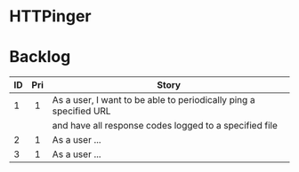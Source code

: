 # HTTPinger
# Backlog
| ID  | Pri | Story                                                             |
| --- |:---:| ----------------------------------------------------------------- |
| 1   | 1   | As a user, I want to be able to periodically ping a specified URL |
|     |     | and have all response codes logged to a specified file            |
| 2   | 1   | As a user ...                                                     |
| 3   | 1   | As a user ...                                                     |

